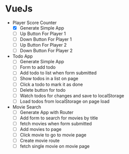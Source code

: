 # VueJs
 
* Player Score Counter
  * [x] Generate Simple App
  * [ ] Up Button For Player 1
  * [ ] Down Button For Player 1
  * [ ] Up Button For Player 2
  * [ ] Down Button For Player 2
* Todo App
  * [ ] Generate Simple App
  * [ ] Form to add todo
  * [ ] Add todo to list when form submitted
  * [ ] Show todos in a list on page
  * [ ] Click a todo to mark it as done
  * [ ] Delete button for todo
  * [ ] Watch todos for changes and save to localStorage
  * [ ] Load todos from localStorage on page load
* Movie Search
  * [ ] Generate App with Router
  * [ ] Add form to search for movies by title
  * [ ] fetch movies when form submitted
  * [ ] Add movies to page
  * [ ] Click movie to go to movie page
  * [ ] Create movie route
  * [ ] fetch single movie on movie page
